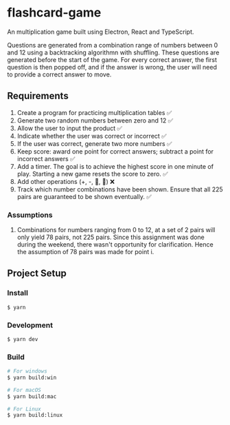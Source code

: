 # flashcard-game

An multiplication game built using Electron, React and TypeScript.

Questions are generated from a combination range of numbers between 0 and 12 using a backtracking algorithmn with shuffling. These questions are generated before the start of the game. For every correct answer, the first question is then popped off, and if the answer is wrong, the user will need to provide a correct answer to move.

## Requirements

1. Create a program for practicing multiplication tables ✅
2. Generate two random numbers between zero and 12 ✅
3. Allow the user to input the product ✅
4. Indicate whether the user was correct or incorrect ✅
5. If the user was correct, generate two more numbers ✅
6. Keep score: award one point for correct answers; subtract a point for incorrect answers ✅
7. Add a timer. The goal is to achieve the highest score in one minute of play. Starting a new game resets the score to zero. ✅
8. Add other operations (+, -, , ) ❌
9. Track which number combinations have been shown. Ensure that all 225 pairs are guaranteed to be shown eventually. ✅

### Assumptions

1. Combinations for numbers ranging from 0 to 12, at a set of 2 pairs will only yield 78 pairs, not 225 pairs. Since this assignment was done during the weekend, there wasn't opportunity for clarification. Hence the assumption of 78 pairs was made for point i.

## Project Setup

### Install

```bash
$ yarn
```

### Development

```bash
$ yarn dev
```

### Build

```bash
# For windows
$ yarn build:win

# For macOS
$ yarn build:mac

# For Linux
$ yarn build:linux
```
